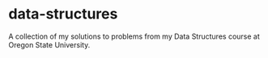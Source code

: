 # data-structures

A collection of my solutions to problems from my Data Structures course at Oregon State University.
